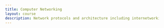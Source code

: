 ```yaml
---
title: Computer Networking
layout: course
description: Network protocols and architecture including internetworking, the Internet, layered communication protocols, routing, flow and congestion control, network performance, wired and wireless data communication.
---
```

